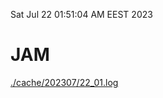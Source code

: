 Sat Jul 22 01:51:04 AM EEST 2023
# JAM
<a href='./cache/202307/22_01.log'>./cache/202307/22_01.log</a>
